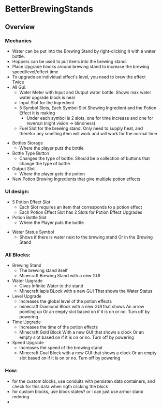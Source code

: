 # BetterBrewingStands
## Overview


### Mechanics
- Water can be put into the Brewing Stand by right-clicking it with a water bottle. 
- Hoppers can be used to put items into the brewing stand.
- Place Upgrade blocks around brewing stand to increase the brewing speed/level/effect time
- To upgrade an individual effect's level, you need to brew the effect Twice
- All Gui:
  - Water Meter with Input and Output water bottle. Shows max water water upgrade block is near
  - Input Slot for the Ingredient
  - 5 Symbol Slots, Each Symbol Slot Showing Ingredient and the Potion Effect it is making
    - Under each symbol is 2 slots, one for time increase and one for reversal (night vision -> blindness)
  - Fuel Slot for the brewing stand. Only need to supply heat, and therefor any smelting item will work and will work for the normal time

[//]: # (  - Bottle Design Button)

[//]: # (    - Changes the design of the bottle. Should be a collection of buttons that change the design of the bottle)
  - Bottles Storage
    - Where the player puts the bottle
  - Bottle Type Button
    - Changes the type of bottle. Should be a collection of buttons that change the type of bottle
  - Output Slot
    - Where the player gets the potion
- New Potion Brewing Ingredients that give multiple potion effects


[//]: # (### Art needed:)

[//]: # (- Different bottle designs)


### UI design: 
- 5 Potion Effect Slot
  - Each Slot requires an item that corresponds to a potion effect
  - Each Potion Effect Slot has 2 Slots for Potion Effect Upgrades
- Potion Bottle Slot
  - Where the Player puts the bottle

[//]: # (- Bottle Design Slot)

[//]: # (  - Where the Player Chooses the bottle design &#40;If I can get bottle designs working&#41;)
- Water Status Symbol
  - Shows if there is water next to the brewing stand Or in the Brewing Stand

### All Blocks:

- Brewing Stand
  - The brewing stand itself
  - Minecraft Brewing Stand with a new GUI
- Water Upgrade
  - Gives Infinite Water to the stand
  - Minecraft lapis BLock with a new GUI That shows the Water Status
- Level Upgrade
  - Increases the global level of the potion effects
  - minecraft Diamiond Block with a new GUI that shows An arrow pointing up Or an empty slot based on if it is on or no. Turn off by powering
- Time Upgrade 
  - Increases the time of the potion effects
  - Minecraft Gold Block With a new GUI that shows a clock Or an empty slot based on if it is on or no. Turn off by powering
- Speed Upgrade
  - Increases the speed of the brewing stand
  - Minecraft Coal Block with a new GUI that shows a clock Or an empty slot based on if it is on or no. Turn off by powering

### How:
- for the custom blocks, use conduits with persisten data containers, and check for this data when rigth clicking the block
- for custom blocks, use block states? or i can just use armor stand redering
- 
